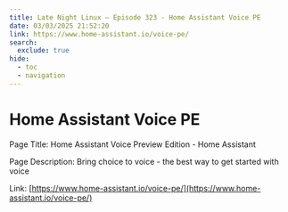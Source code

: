 ```yaml
---
title: Late Night Linux – Episode 323 - Home Assistant Voice PE
date: 03/03/2025 21:52:20
link: https://www.home-assistant.io/voice-pe/
search:
  exclude: true
hide:
  - toc
  - navigation
---
```


# Home Assistant Voice PE

Page Title: Home Assistant Voice Preview Edition - Home Assistant

Page Description: Bring choice to voice - the best way to get started with voice 

Link: [https://www.home-assistant.io/voice-pe/](https://www.home-assistant.io/voice-pe/)
